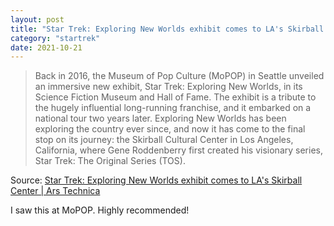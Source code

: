 ```yaml
---
layout: post
title: "Star Trek: Exploring New Worlds exhibit comes to LA's Skirball Center"
category: "startrek"
date: 2021-10-21
---
```


>Back in 2016, the Museum of Pop Culture (MoPOP) in Seattle unveiled an immersive new exhibit, Star Trek: Exploring New Worlds, in its Science Fiction Museum and Hall of Fame. The exhibit is a tribute to the hugely influential long-running franchise, and it embarked on a national tour two years later. Exploring New Worlds has been exploring the country ever since, and now it has come to the final stop on its journey: the Skirball Cultural Center in Los Angeles, California, where Gene Roddenberry first created his visionary series, Star Trek: The Original Series (TOS).

Source: [Star Trek: Exploring New Worlds exhibit comes to LA's Skirball Center | Ars Technica](https://arstechnica.com/gaming/2021/10/star-trek-exploring-new-worlds-exhibit-comes-to-las-skirball-center/)

I saw this at MoPOP.  Highly recommended!
